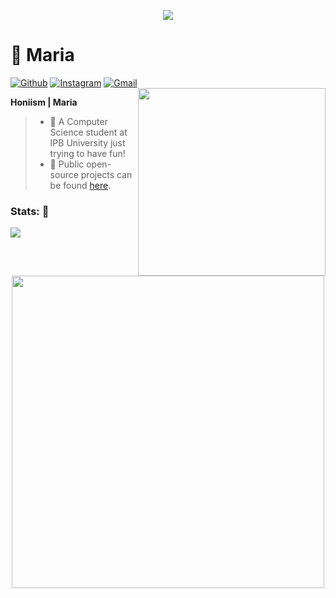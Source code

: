 <p align="center">
  <img src="https://github.com/user-attachments/assets/42663162-a378-4664-8192-2e634669351f">
</p>

# 🌸 Maria
[![Github](https://img.shields.io/badge/-honiism-black?style=flat&logo=Github&logoColor=white)](https://github.com/honiism)
[![Instagram](https://img.shields.io/badge/-studyingwmary-c13584?style=flat&labelColor=c13584&logo=instagram&logoColor=white)](https://www.instagram.com/studyingwmary?igsh=MTY2ZndsbWQyazI1cg==)
[![Gmail](https://img.shields.io/badge/-honiism@gmail.com-c14438?style=flat&logo=Gmail&logoColor=white)](mailto:honiism@gmail.com)
<img align="right" src="https://github.com/user-attachments/assets/cf6c30bd-93da-4cb7-a45a-11c7b668d7d6" height="auto" width="300">

**Honiism | Maria**
> - 🌊 A Computer Science student at IPB University just trying to have fun!
> - 🌸 Public open-source projects can be found [here](https://github.com/honiism?tab=repositories).

### Stats: 🌸
<img src="https://github-readme-stats.vercel.app/api?username=honiism&show_icons=true&theme=transparent">

<p align="center">
  <img src="https://github.com/user-attachments/assets/6e0b1245-e6c1-4ff5-86ae-b3c9c58a61ea" height="auto" width="500">
</p>
